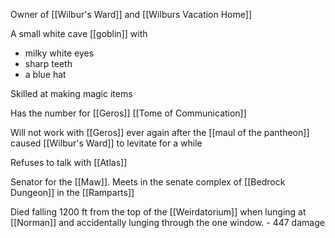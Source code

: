 Owner of [[Wilbur's Ward]] and [[Wilburs Vacation Home]] 

A small white cave [[goblin]] with 
 - milky white eyes
 - sharp teeth
 - a blue hat

Skilled at making magic items

Has the number for [[Geros]] [[Tome of Communication]]

Will not work with [[Geros]] ever again after the [[maul of the pantheon]] caused [[Wilbur's Ward]] to levitate for a while

Refuses to talk with [[Atlas]]

Senator for the [[Maw]]. Meets in the senate complex of [[Bedrock Dungeon]] in the [[Ramparts]]

Died falling 1200 ft from the top of the [[Weirdatorium]] when lunging at [[Norman]] and accidentally lunging through the one window. - 447 damage